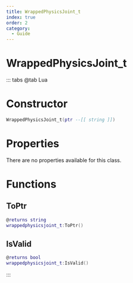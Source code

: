 ```yaml
---
title: WrappedPhysicsJoint_t
index: true
order: 2
category:
  - Guide
---
```


# WrappedPhysicsJoint_t

::: tabs
@tab Lua
# Constructor
```lua
WrappedPhysicsJoint_t(ptr --[[ string ]])
```
# Properties
There are no properties available for this class.
# Functions
## ToPtr
```lua
@returns string
wrappedphysicsjoint_t:ToPtr()
```
## IsValid
```lua
@returns bool
wrappedphysicsjoint_t:IsValid()
```

:::